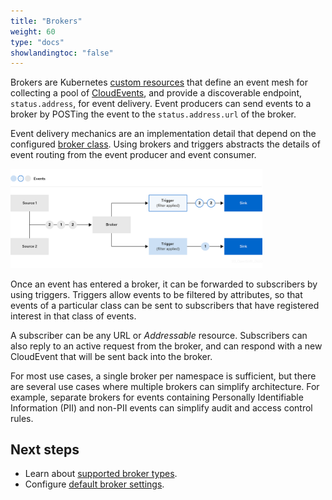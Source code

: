 ```yaml
---
title: "Brokers"
weight: 60
type: "docs"
showlandingtoc: "false"
---
```


Brokers are Kubernetes [custom resources](https://kubernetes.io/docs/concepts/extend-kubernetes/api-extension/custom-resources/) that define an event mesh for collecting a pool of [CloudEvents](https://cloudevents.io/), and provide a discoverable endpoint, `status.address`, for event delivery. Event producers can send events to a broker by POSTing the event to the `status.address.url` of the broker.

Event delivery mechanics are an implementation detail that depend on the configured [broker class](./broker-classes). Using brokers and triggers abstracts the details of event routing from the event producer and event consumer.

<img src="images/broker-workflow.png" width="80%">

Once an event has entered a broker, it can be forwarded to subscribers by using triggers. Triggers allow events to be filtered by attributes, so that events of a particular class can be sent to subscribers that have registered interest in that class of events.

A subscriber can be any URL or _Addressable_ resource. Subscribers can also reply to an active request from the broker, and can respond with a new CloudEvent that will be sent back into the broker.

For most use cases, a single broker per namespace is sufficient, but
there are several use cases where multiple brokers can simplify
architecture. For example, separate brokers for events containing Personally
Identifiable Information (PII) and non-PII events can simplify audit and access
control rules.

## Next steps

- Learn about [supported broker types](/broker-types).
- Configure [default broker settings](/configuring-broker-defaults).
